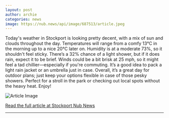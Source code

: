 ```yaml
---
layout: post
author: archie
categories: news
image: https://nub.news/api/image/687513/article.jpeg
---
```

Today's weather in Stockport is looking pretty decent, with a mix of sun and clouds throughout the day. Temperatures will range from a comfy 13°C in the morning up to a nice 20°C later on. Humidity is at a moderate 73%, so it shouldn't feel sticky. There’s a 32% chance of a light shower, but if it does rain, expect it to be brief. Winds could be a bit brisk at 25 mph, so it might feel a tad chillier—especially if you're commuting. It’s a good idea to pack a light rain jacket or an umbrella just in case. Overall, it’s a great day for outdoor plans; just keep your options flexible in case of those pesky showers. Perfect for a stroll in the park or checking out local spots without the heavy heat. Enjoy!

![Article Image](https://nub.news/api/image/687513/article.jpeg)

[Read the full article at Stockport Nub News](https://stockport.nub.news/news/weather-news/todays-weather-in-stockport-31-august-270413)

---
